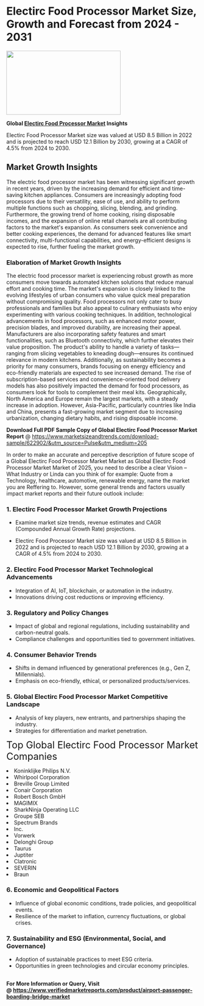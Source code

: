 <H1>Electirc Food Processor Market Size, Growth and Forecast from 2024 - 2031</H1><img class="aligncenter size-medium wp-image-584254" src="https://thirdeyenews.in/wp-content/uploads/2024/09/Global-Market-Research-300x168.jpeg" alt="" width="300" height="168" /><p><strong>Global&nbsp;<a href="https://www.marketsizeandtrends.com/download-sample/622902/&amp;utm_source=Pulse&amp;utm_medium=205">Electirc Food Processor Market</a> Insights</strong></p><p>Electirc Food Processor Market size was valued at USD 8.5 Billion in 2022 and is projected to reach USD 12.1 Billion by 2030, growing at a CAGR of 4.5% from 2024 to 2030.</p><p><h2>Market Growth Insights</h2> The electric food processor market has been witnessing significant growth in recent years, driven by the increasing demand for efficient and time-saving kitchen appliances. Consumers are increasingly adopting food processors due to their versatility, ease of use, and ability to perform multiple functions such as chopping, slicing, blending, and grinding. Furthermore, the growing trend of home cooking, rising disposable incomes, and the expansion of online retail channels are all contributing factors to the market's expansion. As consumers seek convenience and better cooking experiences, the demand for advanced features like smart connectivity, multi-functional capabilities, and energy-efficient designs is expected to rise, further fueling the market growth. <h3>Elaboration of Market Growth Insights</h3> The electric food processor market is experiencing robust growth as more consumers move towards automated kitchen solutions that reduce manual effort and cooking time. The market's expansion is closely linked to the evolving lifestyles of urban consumers who value quick meal preparation without compromising quality. Food processors not only cater to busy professionals and families but also appeal to culinary enthusiasts who enjoy experimenting with various cooking techniques. In addition, technological advancements in food processors, such as enhanced motor power, precision blades, and improved durability, are increasing their appeal. Manufacturers are also incorporating safety features and smart functionalities, such as Bluetooth connectivity, which further elevates their value proposition. The product's ability to handle a variety of tasks—ranging from slicing vegetables to kneading dough—ensures its continued relevance in modern kitchens. Additionally, as sustainability becomes a priority for many consumers, brands focusing on energy efficiency and eco-friendly materials are expected to see increased demand. The rise of subscription-based services and convenience-oriented food delivery models has also positively impacted the demand for food processors, as consumers look for tools to complement their meal kits. Geographically, North America and Europe remain the largest markets, with a steady increase in adoption. However, Asia-Pacific, particularly countries like India and China, presents a fast-growing market segment due to increasing urbanization, changing dietary habits, and rising disposable income. </p><p><span class=""><strong>Download Full PDF Sample Copy of Global Electirc Food Processor Market Report</strong> @ <a href="https://www.marketsizeandtrends.com/download-sample/622902/&amp;utm_source=Pulse&amp;utm_medium=205" target="_blank">https://www.marketsizeandtrends.com/download-sample/622902/&amp;utm_source=Pulse&amp;utm_medium=205</a></span></p><p>In order to make an accurate and perceptive description of future scope of a Global&nbsp;Electirc Food Processor Market Market as Global&nbsp;Electirc Food Processor Market Market of 2025, you need to describe a clear Vision &ndash; What Industry or Linda can you think of for example: Quote from a Technology, healthcare, automotive, renewable energy, name the market you are Reffering to. However, some general trends and factors usually impact market reports and their future outlook include:</p><h3>1.&nbsp;<strong>Electirc Food Processor Market Growth Projections</strong></h3><ul><li>Examine market size trends, revenue estimates and CAGR (Compounded Annual Growth Rate) projections.</li><li><p>Electirc Food Processor Market size was valued at USD 8.5 Billion in 2022 and is projected to reach USD 12.1 Billion by 2030, growing at a CAGR of 4.5% from 2024 to 2030.</p></li></ul><h3>2.&nbsp;<strong>Electirc Food Processor Market Technological Advancements</strong></h3><ul><li>Integration of AI, IoT, blockchain, or automation in the industry.</li><li>Innovations driving cost reductions or improving efficiency.</li></ul><h3>3.&nbsp;<strong>Regulatory and Policy Changes</strong></h3><ul><li>Impact of global and regional regulations, including sustainability and carbon-neutral goals.</li><li>Compliance challenges and opportunities tied to government initiatives.</li></ul><h3>4.&nbsp;<strong>Consumer Behavior Trends</strong></h3><ul><li>Shifts in demand influenced by generational preferences (e.g., Gen Z, Millennials).</li><li>Emphasis on eco-friendly, ethical, or personalized products/services.</li></ul><h3>5.&nbsp;<strong>Global Electirc Food Processor Market Competitive Landscape</strong></h3><ul><li>Analysis of key players, new entrants, and partnerships shaping the industry.</li><li>Strategies for differentiation and market penetration.</li></ul><p data-pm-slice="1 1 []"><span style="color: inherit; font-family: inherit; font-size: 25px;">Top Global Electirc Food Processor Market Companies</span></p><div class="" data-test-id=""><p><li>Koninklijke Philips N.V.</li><li> Whirlpool Corporation</li><li> Breville Group Limited</li><li> Conair Corporation</li><li> Robert Bosch GmbH</li><li> MAGIMIX</li><li> SharkNinja Operating LLC</li><li> Groupe SEB</li><li> Spectrum Brands</li><li> Inc.</li><li> Vorwerk</li><li> Delonghi Group</li><li> Taurus</li><li> Juptiter</li><li> Clatronic</li><li> SEVERIN</li><li> Braun</li></p></div><h3>6.&nbsp;<strong>Economic and Geopolitical Factors</strong></h3><ul><li>Influence of global economic conditions, trade policies, and geopolitical events.</li><li>Resilience of the market to inflation, currency fluctuations, or global crises.</li></ul><h3>7.&nbsp;<strong>Sustainability and ESG (Environmental, Social, and Governance)</strong></h3><ul><li>Adoption of sustainable practices to meet ESG criteria.</li><li>Opportunities in green technologies and circular economy principles.</li></ul><h2><strong style="font-size: 14px;">For More Information or Query, Visit @&nbsp;</strong><a style="background-color: #ffffff; font-size: 14px;" href="https://www.marketsizeandtrends.com/report/electirc-food-processor-market/" target="_blank">https://www.verifiedmarketreports.com/product/airport-passenger-boarding-bridge-market</a></h2>

